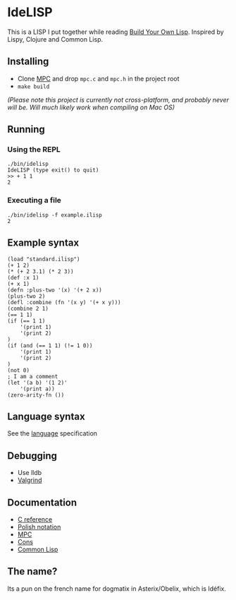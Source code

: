 # IdeLISP
This is a LISP I put together while reading [Build Your Own Lisp](http://www.buildyourownlisp.com/). Inspired by Lispy, Clojure and Common Lisp.


## Installing
- Clone [MPC](https://github.com/orangeduck/mpc) and drop `mpc.c` and `mpc.h` in the project root
- `make build`

_(Please note this project is currently not cross-platform, and probably never will be. Will much likely work when compiling on Mac OS)_


## Running

### Using the REPL

```
./bin/idelisp
IdeLISP (type exit() to quit)
>> + 1 1
2
```

### Executing a file

```
./bin/idelisp -f example.ilisp
2
```

## Example syntax

```
(load "standard.ilisp")
(+ 1 2)
(* (+ 2 3.1) (* 2 3))
(def :x 1)
(+ x 1)
(defn :plus-two '(x) '(+ 2 x))
(plus-two 2)
(defl :combine (fn '(x y) '(+ x y)))
(combine 2 1)
(== 1 1)
(if (== 1 1)
    '(print 1)
    '(print 2)
)
(if (and (== 1 1) (!= 1 0))
    '(print 1)
    '(print 2)
)
(not 0)
; I am a comment
(let '(a b) '(1 2)'
    '(print a))
(zero-arity-fn ())
```

## Language syntax
See the [language](https://github.com/marteinn/IdeLISP/blob/master/LANGUAGE.md) specification


## Debugging
- Use lldb
- [Valgrind](https://valgrind.org/)


## Documentation
- [C reference](https://en.cppreference.com/w/c)
- [Polish notation](https://en.wikipedia.org/wiki/Polish_notation)
- [MPC](https://github.com/orangeduck/mpc)
- [Cons](https://en.wikipedia.org/wiki/Cons)
- [Common Lisp](https://en.wikipedia.org/wiki/Common_Lisp)


## The name?
Its a pun on the french name for dogmatix in Asterix/Obelix, which is Idéfix.
